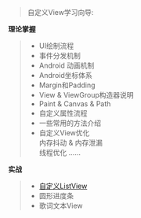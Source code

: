 > 自定义View学习向导:

**理论掌握**

> - UI绘制流程
> - 事件分发机制
> - Android 动画机制
> - Android坐标体系
> - Margin和Padding
> - View & ViewGroup构造器说明
> - Paint & Canvas & Path
> - 自定义属性流程
> - 一些常用的方法介绍
> - 自定义View优化  
>   内存抖动 & 内存泄漏  
>   线程优化
>   ......

**实战**

> - [自定义ListView]()
> - 圆形进度条  
> - 歌词文本View